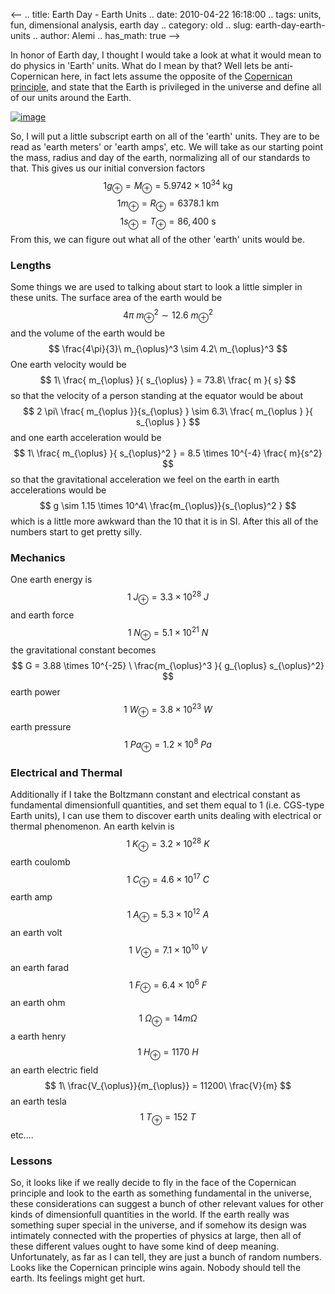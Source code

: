 <--
.. title: Earth Day - Earth Units
.. date: 2010-04-22 16:18:00
.. tags: units, fun, dimensional analysis, earth day
.. category: old
.. slug: earth-day-earth-units
.. author: Alemi
.. has_math: true
-->


In honor of Earth day, I thought I would take a look at what it would
mean to do physics in 'Earth' units. What do I mean by that? Well lets
be anti-Copernican here, in fact lets assume the opposite of the
[Copernican
principle](http://en.wikipedia.org/wiki/Copernican_principle), and state
that the Earth is privileged in the universe and define all of our units
around the Earth.

[![image](http://3.bp.blogspot.com/_YOjDhtygcuA/S9Cu1nxGXDI/AAAAAAAAAKU/JTtr_QKqdR8/s320/50px-Earth_symbol.svg.png)](http://3.bp.blogspot.com/_YOjDhtygcuA/S9Cu1nxGXDI/AAAAAAAAAKU/JTtr_QKqdR8/s1600/50px-Earth_symbol.svg.png)

So, I will put a little subscript earth on all of the 'earth' units.
They are to be read as 'earth meters' or 'earth amps', etc. We will take
as our starting point the mass, radius and day of the earth, normalizing
all of our standards to that. This gives us our initial conversion
factors $$ 1 g_{\oplus} = M_{\oplus} = 5.9742 \times 10^{34}
\text{ kg} $$ $$ 1 m_{\oplus} = R_{\oplus} = 6378.1 \text{ km} $$
$$ 1 s_{\oplus} = T_{\oplus} = 86,400 \text{ s} $$ From this, we
can figure out what all of the other 'earth' units would be.

### Lengths

Some things we are used to talking about start to look a little simpler
in these units. The surface area of the earth would be $$ 4 \pi\
m_{\oplus}^2 \sim 12.6\ m_{\oplus}^2 $$ and the volume of the
earth would be $$ \frac{4\pi}{3}\ m_{\oplus}^3 \sim 4.2\
m_{\oplus}^3 $$ One earth velocity would be $$ 1\ \frac{
m_{\oplus} }{ s_{\oplus} } = 73.8\ \frac{ m }{ s} $$ so that the
velocity of a person standing at the equator would be about $$ 2 \pi\
\frac{ m_{\oplus }}{s_{\oplus} } \sim 6.3\ \frac{ m_{\oplus }
}{ s_{\oplus } } $$ and one earth acceleration would be $$ 1\ \frac{
m_{\oplus} }{ s_{\oplus}^2 } = 8.5 \times 10^{-4} \frac{
m}{s^2} $$ so that the gravitational acceleration we feel on the earth
in earth accelerations would be $$ g \sim 1.15 \times 10^4\
\frac{m_{\oplus}}{s_{\oplus}^2 } $$ which is a little more awkward
than the 10 that it is in SI. After this all of the numbers start to get
pretty silly.

### Mechanics

One earth energy is $$ 1\ J_{\oplus} = 3.3 \times 10^{28}\ J $$
and earth force $$ 1\ N_{\oplus} = 5.1\times 10^{21}\ N $$ the
gravitational constant becomes $$ G = 3.88 \times 10^{-25} \
\frac{m_{\oplus}^3 }{ g_{\oplus} s_{\oplus}^2} $$ earth power
$$ 1\ W_{\oplus} = 3.8 \times 10^{23} \ W $$ earth pressure $$ 1\
Pa_{\oplus} = 1.2 \times 10^8 \ Pa $$

### Electrical and Thermal

Additionally if I take the Boltzmann constant and electrical constant as
fundamental dimensionfull quantities, and set them equal to 1 (i.e.
CGS-type Earth units), I can use them to discover earth units dealing
with electrical or thermal phenomenon. An earth kelvin is $$ 1\
K_{\oplus} = 3.2 \times 10^{28} \ K $$ earth coulomb $$ 1\
C_{\oplus} = 4.6 \times 10^{17} \ C $$ earth amp $$ 1\
A_{\oplus} = 5.3 \times 10^{12} \ A $$ an earth volt $$ 1\
V_{\oplus} = 7.1 \times 10^{10} \ V $$ an earth farad $$ 1\
F_{\oplus} = 6.4\times 10^6 \ F $$ an earth ohm $$ 1\
\Omega_{\oplus} = 14 m\Omega$$ a earth henry $$ 1\ H_{\oplus} =
1170 \ H $$ an earth electric field $$ 1\
\frac{V_{\oplus}}{m_{\oplus}} = 11200\ \frac{V}{m} $$ an earth
tesla $$ 1\ T_{\oplus} = 152 \ T $$ etc....

### Lessons

So, it looks like if we really decide to fly in the face of the
Copernican principle and look to the earth as something fundamental in
the universe, these considerations can suggest a bunch of other relevant
values for other kinds of dimensionfull quantities in the world. If the
earth really was something super special in the universe, and if somehow
its design was intimately connected with the properties of physics at
large, then all of these different values ought to have some kind of
deep meaning. Unfortunately, as far as I can tell, they are just a bunch
of random numbers. Looks like the Copernican principle wins again.
Nobody should tell the earth. Its feelings might get hurt.
